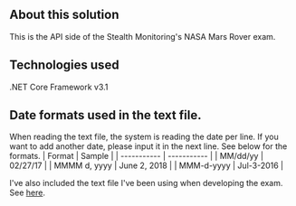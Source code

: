 ## About this solution

This is the API side of the Stealth Monitoring's NASA Mars Rover exam.

## Technologies used

.NET Core Framework v3.1


## Date formats used in the text file.
When reading the text file, the system is reading the date per line. If you want to add another date, please input it in the next line.
See below for the formats.
| Format | Sample |
| ----------- | ----------- |
| MM/dd/yy | 02/27/17 |
| MMMM d, yyyy | June 2, 2018 |
| MMM-d-yyyy | Jul-3-2016 |

I've also included the text file I've been using when developing the exam. See [here](https://github.com/felixborlongan/stealthmonitoringnasa-api/blob/master/StealthMonitoringNASA-API/datetextfile.txt).
